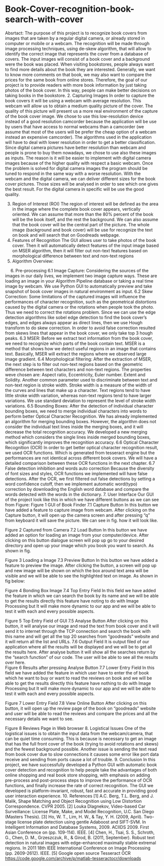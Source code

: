 # Book-Cover-recognition-book-search-with-cover
Absrtact:
The purpose of this project is to recognize book covers from images that are taken by a regular digital camera, or already stored in computer or mobile or a webcam. The recognition will be made through image processing techniques, using de-skew algorithm, that will allow to identify the correct image that represents the cover from a database of covers. The input images will consist of a book cover and a background were the book was placed. When visiting bookstores, people always want to find more details about the book they are interested. Generally, we want to know more comments on that book, we may also want to compare the prices for the same book from online stores. Therefore, the goal of our project is to provide readers with more book information by just taking photos of the book cover. In this way, people can make better decisions on taking books in the bookstore.
2.	Capturing Images
In order to capture the book covers it will be using a webcam with average resolution. This webcam will allow us to obtain a medium quality picture of the cover. The quality of this picture will present us a more real environment of the capture of the book cover image. We chose to use this low-resolution device instead of a good resolution camcorder because the application will be use by users that have access to normal webcams than a camcorder (we assume that most of the users will be prefer the cheap option of a webcam instead an expensive camcorder). The algorithms used in the application will have to deal with lower resolution in order to get a better classification.
Since digital camera pictures have better resolution than webcam and people is prone to buy them nowadays, we chose to use also these images as inputs. The reason is it will be easier to implement with digital camera images because of the higher quality with respect a basic webcam. Once the problem is solved for digital camera images the program should be tuned to respond in the same way with a worse resolution.
With the webcam and the digital camera, we can deliver different sizes for the book cover pictures. Those sizes will be analysed in order to see which one gives the best result. For the digital camera in specific will be use the good quality.
 
3.	Region of Interest (ROI)
The region of interest will be defined as the area in the image where the complete book cover appears, vertically oriented. We can assume that more than the 80% percent of the book will be the book itself, and the rest the background. We can also assume that the book cover will be the central part of the picture. The whole image (background and book cover) will be use for recognize the text on book and will search that on Goodreads webpage.
4.	Features of Recognition 
The GUI allows user to take photos of the book cover. Then it will automatically detect features of the input image based on MSER algorithm, then it will filter out non-text features based on morphological difference between text and non-text regions
5.	Algorithm Overview:





  
6.	Pre-processing 
6.1	 Image Capture:
 	Considering the sources of the images in our daily lives, we implement two image capture ways. These are loading an image in your Algorithm Pipeline database or taking a real time image by webcam. We use Python GUI to automatically preview and take snapshot of book cover images in natural environment as input.
6.2	 Skew Correction: 
Some limitations of the captured images will influence the performances of character recognition, such as the geometrical distortions caused by the digital camera or the rotations when people took the photo. Thus we need to correct the rotations problem. Since we can use the edge detection algorithms like sobel edge detection to find the book cover’s edges, and edges always appear as direct lines, then we use Hough transform to do skew correction. In order to avoid false correction resulted from skews lines that appear in the book cover, we only take top 3 hough peaks.
6.3	 MSER: 
Before we extract text information from the book cover, we need to recognize which parts of the book contain text. MSER is a method that shows how we detect useful regions in an image that contains text. Basically, MSER will extract the regions where we observed large image gradient. 
6.4	Morphological filtering:
After the extraction of MSER, the next step is to filter out non-text regions based on the geometric difference between text characters and non-text regions. The properties weve chosen are: Aspect ratio, Eccentricity, Euler number. Extent and Solidity. Another common parameter used to discriminate between text and non-text region is stroke width. Stroke width is a measure of the width of the curves and lines that make up a character. Text regions tend to have little stroke width variation, whereas non-text regions tend to have larger variations. We use standard deviation to represent the level of stroke width variations. 
6.5	Bounding Boxes: 
After the detection of individual character bounding boxes, we need to merge individual characters into words to perform better Optical Character Recognition. We  has already implemented an algorithm for merging bounding boxes. However, the algorithm does not consider the individual text lines inside the merging boxes, and it will decrease the total recognition accuracy. We developed a new merging method which considers the single lines inside merged bounding boxes, which significantly improves the recognition accuracy. 
6.6	Optical Character Recognition (OCR)
In order to get better optical character recognition result, we used OCR functions. Which is generated from tesseract engine but the performances are not identical across different book covers. We will have a detailed comparison between these OCR functions in the next chapter.
6.7	 False detection inhibition and words auto correction
Because the diversity of font sizes and styles, OCR functions we implemented will have false detections. After the OCR, we first filtered out false detections by setting a word confidence cutoff, then we implement automatic word(typo) correction by downloading the English word database and compare the words detected with the words in the dictionary.
7.	User Interface
Our GUI of the project look like this in which we have different buttons as we can see from Figure: 
Figure 1 GUI of Book Finder
7.1	Capture Button
In this button we have added a feature to capture image from webcam. After clicking on the Capture button, it will open up the camera screen and after pressing “q” from keyboard it will save the picture. We can see in fig. how it will look like.
 
Figure 2 Captured from Camera
7.2	Load Button
In this button we have added an option for loading an image from your computer/device. After clicking on this button dialogue screen will pop up go to your desired directory and open up your image which you book you want to search. As shown in fig. 
 
Figure 3 Loading a Image
7.3	Preview Button
In this button we have added a feature to preview the image. After clicking the button, a screen will pop up and new image will be shown on which the box around text area will be visible and we will be able to see the highlighted text on image. As shown in fig below:
 
Figure 4 Bonding Box Image
7.4	Top Entry Field
In this field we have added the feature in which we can search the book by its name and we will be able to get the results directly this feature have noting to do with Image Processing but It will make more dynamic to our app and we will be able to test it with each and every possible aspects. 
 
Figure 5 Top Entry Field of GUI
7.5	Analyse Button 
After clicking on this button, it will analyse our image and read the text from book cover and it will send it to internet through the TCP connection and  search the book with this name and will get all the top 20 searches from “goodreads” website and it will return all the list and URLs. 
7.6	Output Field
It is output filed of our application where all the results will be displayed and we will be to get all the results here. After analyse button it will show all the searches return by the “search function” of our code. The user will be able to see all the results over here.  
Figure 6 Results after pressing Analyse Button
7.7	Lower Entry Field
In this field we have added the feature in which user have to enter the of book which he want to buy or want to read the reviews on book and we will be able to get the results directly this feature have nothing to do with Image Processing but It will make more dynamic to our app and we will be able to test it with each and every possible aspects. 
 
Figure 7 Lower Entry Field
7.8	View Online Button
After clicking on this button, it will open up the review page of the book on “goodreads” website and user will be able to read the reviews and compare the prices and all the necessary details we want to see.
 
Figure 8 Reviews Page in Web browser
8.	Logistical Issues
One of the logistical issues is to obtain the input data from the webcam/camera, that can be quiet time consuming. This is because is necessary to get an image that has the full front cover of the book (trying to avoid rotations and skews) and the fewest background possible. Another issue is sending the text read from book cover due to slow connections it causes some error like port data receive and sending from ports cause a lot of trouble.
9.	Conclusion
In this project, we have successfully developed a Python GUI with automatic book cover detection and recognition to help people take the advantages of both online shopping and real book store shopping, with emphasis on adding pre-process and post-process steps to improve the performance of OCR functions, and finally increase the rate of correct recognition. The GUI we developed is platform-invariant, robust, fast and accurate in providing good user interaction experience.
10.	References
[1] A.C. Berg, T.L. Berg, and J. Malik, Shape Matching and Object Recognition using Low Distortion Correspondence. CVPR 2005.
[2] Louka Dlagnekov, Video-based Car Surveillance: License Plate, Make, and Model Recognition, U.C. San Diego (Masters Thesis).
[3] Ho, W. T., Lim, H. W., & Tay, Y. H. (2009, April). Two-stage license plate detection using gentle Adaboost and SIFT-SVM. In Intelligent Information and Database Systems, 2009. ACIIDS 2009. First Asian Conference on (pp. 109-114). IEEE. 
[4] Chen, H., Tsai, S. S., Schroth, G., Chen, D. M., Grzeszczuk, R., & Girod, B. (2011, September). Robust text detection in natural images with edge-enhanced maximally stable extremal regions. In 2011 18th IEEE International Conference on Image Processing (pp. 2609-2612). IEEE. 
[5] Google open source Tesseract OCR https://code.google.com/archive/p/matlab-tesseractocr/downloads
